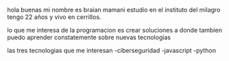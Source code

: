 hola buenas mi nombre es braian mamani
estudio en el instituto del milagro tengo 22 años 
y vivo en cerrillos.

lo que me interesa de la programacion es crear soluciones
a donde tambien puedo aprender constatemente sobre nuevas tecnologias 

las tres tecnologias que me interesan
-ciberseguridad
-javascript
-python